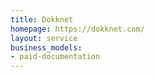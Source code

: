 ```yaml
---
title: Dokknet
homepage: https://dokknet.com/
layout: service
business_models:
- paid-documentation
---
```


<!-- TODO -->
